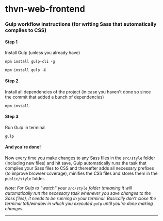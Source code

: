 # thvn-web-frontend

### Gulp workflow instructions (for writing Sass that automatically compiles to CSS)

#### Step 1

Install Gulp (unless you already have)

```
npm install gulp-cli -g
```

```
npm install gulp -D
```

#### Step 2

Install all dependencies of the project (in case you haven't done so since the commit that added a bunch of dependencies)

```
npm install
```

#### Step 3

Run Gulp in terminal

```
gulp
```

#### And you're done!

Now every time you make changes to any Sass files in the `src/style` folder (including new files) and hit save, Gulp automatically runs the task that compiles your Sass files to CSS and thereafter adds all necessary prefixes (to improve browser coverage), minifies the CSS files and stores them in the `public/style` folder.

_Note: For Gulp to "watch" your `src/style` folder (meaning it will automatically run the necessary task whenever you save changes to the Sass files), it needs to be running in your terminal. Basically don't close the terminal tab/window in which you executed `gulp` until you're done making changes._

---
